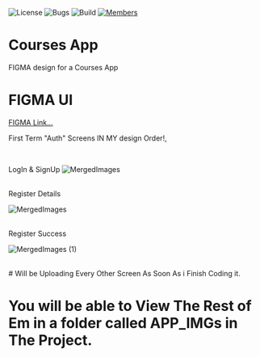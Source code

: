 ![License](https://img.shields.io/badge/license-BSD--3-orange) ![Bugs](https://img.shields.io/badge/bugs-0%20open-brightgreen) ![Build](https://img.shields.io/badge/Build-passing-brightgreen?logo=github) [![Members](https://img.shields.io/discord/750034898680807434?label=members&logo=discord&color=7289da)](https://discord.gg/CHZea8zvBG)

# Courses App

FIGMA design for a Courses App
<br>

# FIGMA UI
<a href="https://www.figma.com/design/ojEAaOeeXrvFjCB4dIvFJi/Online-Learning-App-Design-(Community)?node-id=0-1&t=ytmQx4QXmkWrrKf6-1">FIGMA Link...</a>

First Term "Auth" Screens IN MY design Order!,

<br>

LogIn & SignUp
![MergedImages](https://github.com/user-attachments/assets/af482807-1ca9-4fdd-8aa6-8615ebc7894c)

<br>
Register Details

![MergedImages](https://github.com/user-attachments/assets/8a9e5c75-702d-4ea3-a07e-28f987976ab3)

<br>
Register Success

![MergedImages (1)](https://github.com/user-attachments/assets/ef764f44-069d-4ac3-8ba4-dd430579dd36)

<br>
# Will be Uploading Every Other Screen As Soon As i Finish Coding it.

<br>

# You will be able to View The Rest of Em in a folder called APP_IMGs in The Project.
